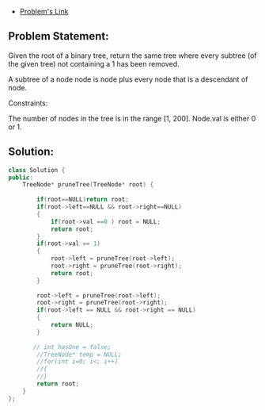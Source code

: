 - [Problem's Link](https://leetcode.com/problems/binary-tree-pruning/)

## Problem Statement:

Given the root of a binary tree, return the same tree where every subtree (of the given tree) not containing a 1 has been removed.

A subtree of a node node is node plus every node that is a descendant of node.    

   
Constraints:   

The number of nodes in the tree is in the range [1, 200].
Node.val is either 0 or 1.   

## Solution:  

```cpp
class Solution {
public:
    TreeNode* pruneTree(TreeNode* root) {
        
        if(root==NULL)return root;
        if(root->left==NULL && root->right==NULL)
        {
            if(root->val ==0 ) root = NULL;
            return root;
        }
        if(root->val == 1)
        {
            root->left = pruneTree(root->left);
            root->right = pruneTree(root->right);
            return root;
        }
        
        root->left = pruneTree(root->left);
        root->right = pruneTree(root->right);
        if(root->left == NULL && root->right == NULL)
        {
            return NULL;
        }
        
       // int hasOne = false;
        //TreeNode* temp = NULL;
        //for(int i=0; i<; i++)
        //{
        //}
        return root;
    }
};
```



